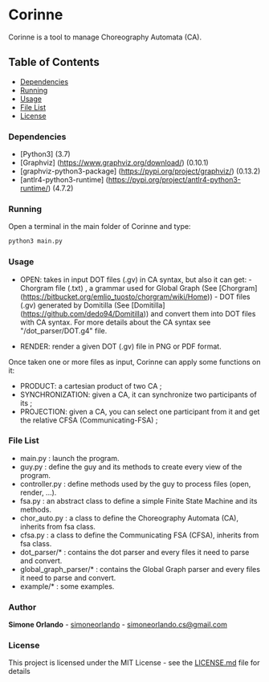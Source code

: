 # Corinne
Corinne is a tool to manage Choreography Automata (CA).

## Table of Contents

* [Dependencies](#dependencies)
* [Running](#running)
* [Usage](#usage)
* [File List](#file-list)
* [License](#license)

### Dependencies

- [Python3] (3.7)
- [Graphviz] (https://www.graphviz.org/download/) (0.10.1)
- [graphviz-python3-package] (https://pypi.org/project/graphviz/) (0.13.2)
- [antlr4-python3-runtime] (https://pypi.org/project/antlr4-python3-runtime/) (4.7.2)

### Running

Open a terminal in the main folder of Corinne and type:
```sh
python3 main.py
```

### Usage

- OPEN: takes in input DOT files (.gv) in CA syntax, but also it can get:
        - Chorgram file (.txt) , a grammar used for Global Graph (See [Chorgram] (https://bitbucket.org/emlio_tuosto/chorgram/wiki/Home))
        - DOT files (.gv) generated by Domitilla (See [Domitilla] (https://github.com/dedo94/Domitilla))
        and convert them into DOT files with CA syntax.
    For more details about the CA syntax see "/dot_parser/DOT.g4" file.

- RENDER: render a given DOT (.gv) file in PNG or PDF format.

Once taken one or more files as input, Corinne can apply some functions on it:

- PRODUCT: a cartesian product of two CA ;
- SYNCHRONIZATION: given a CA, it can synchronize two participants of its ;
- PROJECTION: given a CA, you can select one participant from it and get the relative CFSA (Communicating-FSA) ;


### File List
* main.py : launch the program.
* guy.py : define the guy and its methods to create every view of the program.
* controller.py : define methods used by the guy to process files (open, render, ...).
* fsa.py : an abstract class to define a simple Finite State Machine and its methods.
* chor_auto.py : a class to define the Choreography Automata (CA), inherits from fsa class.
* cfsa.py : a class to define the Communicating FSA (CFSA), inherits from fsa class.
* dot_parser/* : contains the dot parser and every files it need to parse and convert.
* global_graph_parser/* : contains the Global Graph parser and every files it need to parse and convert.
* example/* : some examples.

### Author
**Simone Orlando** - [simoneorlando](https://github.com/simoneorlando) - simoneorlando.cs@gmail.com

### License
This project is licensed under the MIT License - see the [LICENSE.md](LICENSE.md) file for details